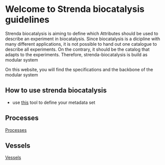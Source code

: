 # Welcome to Strenda biocatalysis guidelines

Strenda biocatalysis is aiming to define which Attributes should be used to describe an experiment in biocatalysis. Since biocatalysis is a dicipline with many different applications, it is not possible to hand out one catalogue to describe all experiments. On the contrary, it should be the catalog that adapts to the experiments. Therefore, strenda-biocatalysis is build as modular system

On this website, you will find the specifications and the backbone of the modular system 

## How to use strenda biocatalysis

- use [this]() tool to define your metadata set

## Processes

[Processes](https://github.com/StephanM87/Strenda-biocatalysis/blob/interpreter/ModelExamples/Processes/Readme.md)

## Vessels

[Vessels](https://github.com/StephanM87/Strenda-biocatalysis/blob/interpreter/ModelExamples/Vessels/Readme.md)
